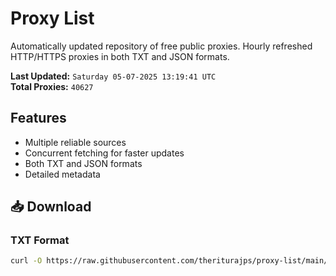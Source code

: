 # Proxy List

Automatically updated repository of free public proxies. Hourly refreshed HTTP/HTTPS proxies in both TXT and JSON formats.

**Last Updated:** `Saturday 05-07-2025 13:19:41 UTC`  
**Total Proxies:** `40627`

## Features
- Multiple reliable sources
- Concurrent fetching for faster updates
- Both TXT and JSON formats
- Detailed metadata

## 📥 Download

### TXT Format
```bash
curl -O https://raw.githubusercontent.com/theriturajps/proxy-list/main/proxies.txt